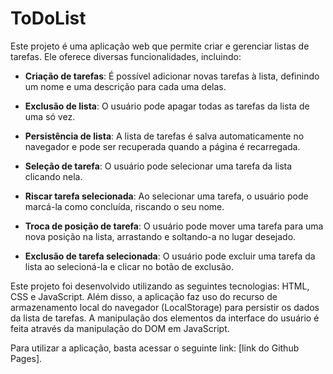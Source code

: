 # ToDoList
Este projeto é uma aplicação web que permite criar e gerenciar listas de tarefas. Ele oferece diversas funcionalidades, incluindo:

- **Criação de tarefas**: É possível adicionar novas tarefas à lista, definindo um nome e uma descrição para cada uma delas.

- **Exclusão de lista**: O usuário pode apagar todas as tarefas da lista de uma só vez.

- **Persistência de lista**: A lista de tarefas é salva automaticamente no navegador e pode ser recuperada quando a página é recarregada.

- **Seleção de tarefa**: O usuário pode selecionar uma tarefa da lista clicando nela.

- **Riscar tarefa selecionada**: Ao selecionar uma tarefa, o usuário pode marcá-la como concluída, riscando o seu nome.

- **Troca de posição de tarefa**: O usuário pode mover uma tarefa para uma nova posição na lista, arrastando e soltando-a no lugar desejado.

- **Exclusão de tarefa selecionada**: O usuário pode excluir uma tarefa da lista ao selecioná-la e clicar no botão de exclusão.

Este projeto foi desenvolvido utilizando as seguintes tecnologias: HTML, CSS e JavaScript. Além disso, a aplicação faz uso do recurso de armazenamento local do navegador (LocalStorage) para persistir os dados da lista de tarefas. A manipulação dos elementos da interface do usuário é feita através da manipulação do DOM em JavaScript.

Para utilizar a aplicação, basta acessar o seguinte link: [link do Github Pages].
